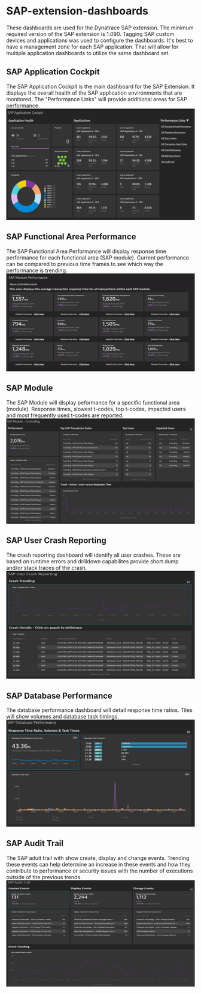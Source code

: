 # SAP-extension-dashboards

These dashboards are used for the Dynatrace SAP extension. The minimum required version of the SAP extension is 1.090. Tagging SAP custom devices and applications was used to configure the dashboards. It's best to have a management zone for each SAP application. That will allow for multiple application dashboards to utilize the same dashboard set.

<h2>SAP Application Cockpit</h2>
The SAP Application Cockpit is the main dashboard for the SAP Extension. It displays the overall health of the SAP application environments that are monitored. The "Performance Links" will provide additional areas for SAP performance.
<img src="images/sapappcockpit.PNG">

<h2>SAP Functional Area Performance</h2>
The SAP Functional Area Performance will display response time performance for each functional area (SAP module). Current performance can be compared to previous time frames to see which way the performance is trending.
<img src="images/sapmodperf.PNG">

<h2>SAP Module</h2>
The SAP Module will display peformance for a specific functional area (module). Response times, slowest t-codes, top t-codes, impacted users and most frequently used t-codes are reported.
<img src="images/sapmod.PNG">

<h2>SAP User Crash Reporting</h2>
The crash reporting dashboard will identify all user crashes. These are based on runtime errors and drilldown capabilites provide short dump and/or stack traces of the crash.
<img src="images/sapcrash.PNG">

<h2>SAP Database Performance</h2>
The database performance dashboard will detail response time ratios. Tiles will show volumes and database task timings.
<img src="images/sapdatabase.PNG">

<h2>SAP Audit Trail</h2>
The SAP aduit trail with show create, display and change events. Trending these events can help determine an increase in these events and how they contribute to performance or security issues with the number of executions outside of the previous trends. 
<img src="images/sapaudit.PNG">
